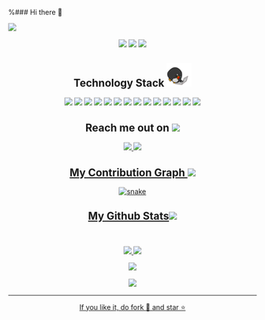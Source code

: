 %### Hi there 👋

<!--
**ayyappadasrajagopal/ayyappadasrajagopal** is a ✨ _special_ ✨ repository because its `README.md` (this file) appears on your GitHub profile.

Here are some ideas to get you started:

🔭 I’m currently working on NCS
- 🌱 I’m currently learning ...
- 👯 I’m looking to collaborate on ...
- 🤔 I’m looking for help with ...
- 💬 Ask me about ...
- 📫 How to reach me: ...
- 😄 Pronouns: ...
- ⚡ Fun fact: ...
-->

<!--  https://ayyappadasrajagopal.github.io/portfolio/  -->
<p align="center">
 
</p align="center">
<img src="https://github.com/ayyappadasrajagopal/ayyappadasrajagopal/blob/main/images/newbg(1).png" />

<p align="center">
 
 <img src="https://badges.pufler.dev/visits/ayyappadasrajagopal/ayyappadasrajagopal"/> 
 <!-- <img src="https://badges.pufler.dev/years/ayyappadasrajagopal"/> -->
 <img src="https://badges.pufler.dev/repos/ayyappadasrajagopal"/>
 <img src="https://badges.pufler.dev/commits/monthly/ayyappadasrajagopal" />

</p>

<!-- <p align="center">

I am currently pursuing my PhD in Electrical Engineering 🎓 at the Indian Institute of Technology, Palakkad, India 🏛, focusing on research in the area of estimation and control within networked control systems under the guidance of Dr. Shaikshavali Chitraganti. I have a Bachelor's degree in Electronics and Communication Engineering 🎓 as well as a Master's degree in Communication Engineering 🎓 from MG University, Kottayam, India 🏛. My research interests encompass estimation in unreliable networks, optimal control systems, advanced robotic system design, and networked control systems ✨. 
I'm a passionate learner who's always willing to learn and work across technologies and domains 💡. I love to explore new technologies and leverage them to solve real-life problems ✨. Apart from that I also love to guide and mentor newbies👨🏻‍💻.
</p>   -->

<h2 align="center">Technology Stack <img src="https://github.com/ayyappadasrajagopal/ayyappadasrajagopal/blob/main/images/laptop.gif" width="50"></h2>

<p align="center">
 <img src="https://img.shields.io/badge/C-00599C?style=flat-square&logo=c&logoColor=white"/>
<img src="https://img.shields.io/badge/-java-E34A86?style=flat-square&logo=java"/>
<img src="https://img.shields.io/badge/-C++-00599C?style=flat-square&logo=c"/>
<img src="https://img.shields.io/badge/-HTML5-E34F26?style=flat-square&logo=html5&logoColor=white"/>
<img src="https://img.shields.io/badge/-CSS3-1572B6?style=flat-square&logo=css3"/>
<img src="https://img.shields.io/badge/-Bootstrap-563D7C?style=flat-square&logo=bootstrap"/>
<img src="https://img.shields.io/badge/-Heroku-430098?style=flat-square&logo=heroku"/>
<img src="https://img.shields.io/badge/-JavaScript-black?style=flat-square&logo=javascript"/>
<img src="https://img.shields.io/badge/-Nodejs-black?style=flat-square&logo=Node.js"/>
<img src="https://img.shields.io/badge/-React-black?style=flat-square&logo=react"/>
<img src="https://img.shields.io/badge/-MongoDB-black?style=flat-square&logo=mongodb"/>
<img src="https://img.shields.io/badge/-MySQL-black?style=flat-square&logo=mysql"/>
<img src="https://img.shields.io/badge/-Git-black?style=flat-square&logo=git"/>
<img src="https://img.shields.io/badge/-GitHub-black?style=flat-square&logo=github"/>
</p>

<h2 align="center">Reach me out on <img src="https://media0.giphy.com/media/jqNPzdTTxQfOgOqpO4/source.gif" width="50"></h2>

<p align="center">
<!-- <img src="https://img.shields.io/badge/-ayyappadas-purple?style=flat-square&logo=instagram&logoColor=white&link=https://www.instagram.com/ayyappadas.rajagopal"/> -->
<a href="mailto: ayyappadas.r.nair@gmail.com">
 <img src="https://img.shields.io/badge/-ayyappadas?style=flat-square&logo=Gmail&logoColor=white&link=mailto:ayyappadaspr307@gmail.com"/>
</a>
<a href="https://www.linkedin.com/in/ayyappadas-rajagopal-48723355/">
 <img src="https://img.shields.io/badge/-ayyappadasrajagopal-blue?style=flat-square&logo=Linkedin&logoColor=white&link=https://www.linkedin.com/in/ayyappadas-rajagopal-48723355/"/>
</p>


<h2 align="center">
  My Contribution Graph <img src="https://media.giphy.com/media/xUA7aZeLE2e0P7Znz2/giphy.gif" width="50">
</h2>
<p align="center">
  <img src="https://github.com/ayyappadasrajagopal/ayyappadasrajagopal/raw/output/github-contribution-grid-snake.svg" alt="snake"></center>
</p>

<h2 align="center">
  My Github Stats<img src="https://media.giphy.com/media/VgCDAzcKvsR6OM0uWg/giphy.gif" width="50">
</h2>
 
<br>

<p align = "center">
  <img  src = "https://github-readme-stats.vercel.app/api?username=ayyappadasrajagopal&show_icons=true&theme=radical&line_height=27">
  <img src = "https://github-readme-stats.vercel.app/api/top-langs/?username=ayyappadasrajagopal&hide=html,css,java,shaderlab,kotlin,hlsl&theme=radical">
</p>

<p align = "center">
 <img  src="https://github-readme-streak-stats.herokuapp.com/?user=ayyappadasrajagopal&show_icons=true&locale=en&layout=compact&theme=radical&line_height=0" />
</p> 

<p align = "center">
 <img src="https://activity-graph.herokuapp.com/graph?username=ayyappadasrajagopal&theme=redical">
</p> 
<hr>
<p align="center">If you like it, do fork 🍴 and star ⭐</p>
